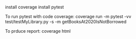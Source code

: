 install coverage
install pytest


To run pytest with code coverage:
coverage run -m pytest -vv test/testMyLibrary.py -s -m getBooksAt2020IsNotBorrowed

To prduce report:
coverage html
